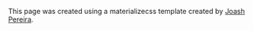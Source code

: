 This page was created using a materializecss template created by [Joash Pereira](https://github.com/joashp/material-design-template).
